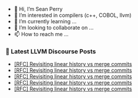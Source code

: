 - 👋 Hi, I’m Sean Perry
- 👀 I’m interested in compilers (c++, COBOL, llvm)
- 🌱 I’m currently learning ...
- 💞️ I’m looking to collaborate on ...
- 📫 How to reach me ...

<!---
s66perry/s66perry is a ✨ special ✨ repository because its `README.md` (this file) appears on your GitHub profile.
You can click the Preview link to take a look at your changes.
--->
### 📕 Latest LLVM Discourse Posts

<!-- DISCOURSE-LLVM:START -->
- [[RFC] Revisiting linear history vs merge commits](https://discourse.llvm.org/t/rfc-revisiting-linear-history-vs-merge-commits/64873#post_18)
- [[RFC] Revisiting linear history vs merge commits](https://discourse.llvm.org/t/rfc-revisiting-linear-history-vs-merge-commits/64873#post_17)
- [[RFC] Revisiting linear history vs merge commits](https://discourse.llvm.org/t/rfc-revisiting-linear-history-vs-merge-commits/64873#post_16)
- [[RFC] Revisiting linear history vs merge commits](https://discourse.llvm.org/t/rfc-revisiting-linear-history-vs-merge-commits/64873#post_15)
- [[RFC] Revisiting linear history vs merge commits](https://discourse.llvm.org/t/rfc-revisiting-linear-history-vs-merge-commits/64873#post_14)
<!-- DISCOURSE-LLVM:END -->
